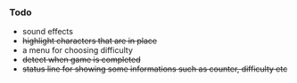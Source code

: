 ### Todo
- sound effects
- ~~highlight characters that are in place~~
- a menu for choosing difficulty
- ~~detect when game is completed~~
- ~~status line for showing some informations such as counter, difficulty etc~~
